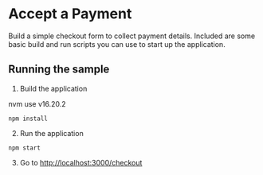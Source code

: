 # Accept a Payment

Build a simple checkout form to collect payment details. Included are some basic
build and run scripts you can use to start up the application.

## Running the sample

1. Build the application

nvm use v16.20.2

```
npm install
```

2. Run the application

```
npm start
```

3. Go to [http://localhost:3000/checkout](http://localhost:3000/checkout)

